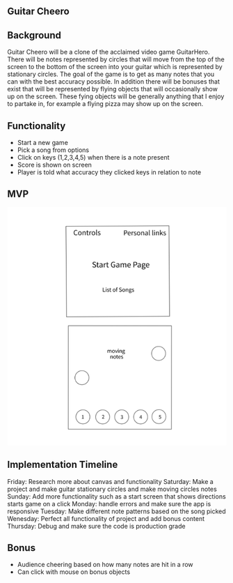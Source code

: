 Guitar Cheero 
---------------------------------


Background
---------------------------------
Guitar Cheero will be a clone of the acclaimed video game GuitarHero. There will be notes represented by circles that will move from the top of the screen to the bottom of the screen into your guitar which is represented by stationary circles. The goal of the game is to get as many notes that you can with the best accuracy possible. In addition there will be bonuses that exist that will be represented by flying objects that will occasionally show up on the screen. These fying objects  will be generally anything that I enjoy to partake in, for example a flying pizza may show up on the screen. 

Functionality
---------------------------------
- Start a new game
- Pick a song from options
- Click on keys (1,2,3,4,5) when there is a note present
- Score is shown on screen
- Player is told what accuracy they clicked keys in relation to note

MVP
---------------------------------
![MVP](/mvp.png)

Implementation Timeline
---------------------------------
Friday: Research more about canvas and functionality
Saturday: Make a project and make guitar stationary circles and make moving circles notes
Sunday: Add more functionality such as a start screen that shows directions starts game on a click
Monday: handle errors and make sure the app is responsive
Tuesday: Make different note patterns based on the song picked
Wenesday: Perfect all functionality of project and add bonus content
Thursday: Debug and make sure the code is production grade

Bonus
---------------------------------
- Audience cheering based on how many notes are hit in a row
- Can click with mouse on bonus objects

